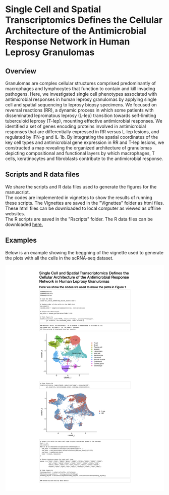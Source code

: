 # Single Cell and Spatial Transcriptomics Defines the Cellular Architecture of the Antimicrobial Response Network in Human Leprosy Granulomas

## Overview
Granulomas are complex cellular structures comprised predominantly of macrophages and lymphocytes that function to contain and kill invading pathogens. Here, we investigated single cell phenotypes associated with antimicrobial responses in human leprosy granulomas by applying single cell and spatial sequencing to leprosy biopsy specimens. We focused on reversal reactions (RR), a dynamic process in which some patients with disseminated lepromatous leprosy (L-lep) transition towards self-limiting tuberculoid leprosy (T-lep), mounting effective antimicrobial responses. We identified a set of genes encoding proteins involved in antimicrobial responses that are differentially expressed in RR versus L-lep lesions, and regulated by IFN-g and IL-1b. By integrating the spatial coordinates of the key cell types and antimicrobial gene expression in RR and T-lep lesions, we constructed a map revealing the organized architecture of granulomas depicting compositional and functional layers by which macrophages, T cells, keratinocytes and fibroblasts contribute to the antimicrobial response.

## Scripts and R data files
We share the scripts and R data files used to generate the figures for the manuscript. <br/>
The codes are implemented in vignettes to show the results of running these scripts. The Vignettes are saved in the "Vignettes" folder as html files. These html files can be downloaded to local computer as viewed as offline websites. <br/>
The R scripts are saved in the "Rscripts" folder. 
The R data files can be downloaded [here.](https://drive.google.com/drive/folders/10rnX0DHHvukS3evpw9zE9TrycusBtNoT?usp=sharing)

## Examples
Below is an example showing the beggning of the vignette used to generate the plots with all the cells in the scRNA-seq dataset.


![All_Cells_Example](https://github.com/mafeiyang/leprosy_amg_network/blob/main/Vignettes/example1.png)
